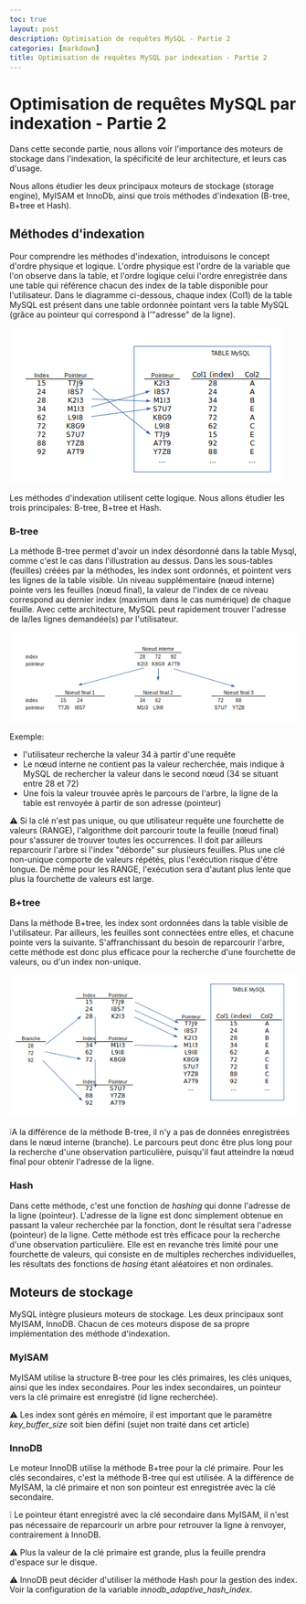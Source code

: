 ```yaml
---
toc: true
layout: post
description: Optimisation de requêtes MySQL - Partie 2
categories: [markdown]
title: Optimisation de requêtes MySQL par indexation - Partie 2
---
```


# Optimisation de requêtes MySQL par indexation - Partie 2

Dans cette seconde partie, nous allons voir l'importance des moteurs de stockage dans l'indexation, la spécificité de leur architecture, et leurs cas d'usage.

Nous allons étudier les deux principaux moteurs de stockage (storage engine), MyISAM et InnoDb, ainsi que trois méthodes d'indexation (B-tree, B+tree et Hash).

## Méthodes d'indexation

Pour comprendre les méthodes d'indexation, introduisons le concept d'ordre physique et logique.
L'ordre physique est l'ordre de la variable que l'on observe dans la table, et l'ordre logique celui l'ordre enregistrée dans une table qui référence chacun des index de la table disponible pour l'utilisateur.
Dans le diagramme ci-dessous, chaque index (Col1) de la table MySQL est présent dans une table ordonnée pointant vers la table MySQL (grâce au pointeur qui correspond à l'"adresse" de la ligne). 

![physque_vs_logique](https://raw.githubusercontent.com/michalgala/blog/master/images/physque_vs_logique.png)

Les méthodes d'indexation utilisent cette logique. Nous allons étudier les trois principales: B-tree, B+tree et Hash.

### B-tree

La méthode B-tree permet d'avoir un index désordonné dans la table Mysql, comme c'est le cas dans l'illustration au dessus.
Dans les sous-tables (feuilles) créées par la méthodes, les index sont ordonnés, et pointent vers les lignes de la table visible. Un niveau supplémentaire (nœud interne) pointe vers les feuilles (nœud final), la valeur de l'index de ce niveau correspond au dernier index (maximum dans le cas numérique) de chaque feuille.
Avec cette architecture, MySQL peut rapidement trouver l'adresse de la/les lignes demandée(s) par l'utilisateur. 

![btree_diag](https://raw.githubusercontent.com/michalgala/blog/master/images/btree_diag.png)

Exemple:

- l'utilisateur recherche la valeur 34 à partir d'une requête
- Le nœud interne ne contient pas la valeur recherchée, mais indique à MySQL de rechercher la valeur dans le second nœud (34 se situant entre 28 et 72)
- Une fois la valeur trouvée après le parcours de l'arbre, la ligne de la table est renvoyée à partir de son adresse (pointeur)

:warning: Si la clé n'est pas unique, ou que utilisateur requête une fourchette de valeurs (RANGE), l'algorithme doit parcourir toute la feuille (nœud final) pour s'assurer de trouver toutes les occurrences. Il doit par ailleurs reparcourir l'arbre si l'index "déborde" sur plusieurs feuilles. Plus une clé non-unique comporte de valeurs répétés, plus l'exécution risque d'être longue. De même pour les RANGE, l'exécution sera d'autant plus lente que plus la fourchette de valeurs est large.

### B+tree

Dans la méthode B+tree, les index sont ordonnées dans la table visible de l'utilisateur. Par ailleurs, les feuilles sont connectées entre elles, et chacune pointe vers la suivante. S'affranchissant du besoin de reparcourir l'arbre, cette méthode est donc plus efficace pour la recherche d'une fourchette de valeurs, ou d'un index non-unique.

![bptree_diag](/images/bptree_diag.png)

:grey_exclamation:A la différence de la méthode B-tree, il n'y a pas de données enregistrées dans le nœud interne (branche). Le parcours peut donc être plus long pour la recherche d'une observation particulière, puisqu'il faut atteindre la nœud final pour obtenir l'adresse de la ligne.

### Hash

Dans cette méthode, c'est une fonction de *hashing* qui donne l'adresse de la ligne (pointeur).
L'adresse de la ligne est donc simplement obtenue en passant la valeur recherchée par la fonction, dont le résultat sera l'adresse (pointeur) de la ligne.
Cette méthode est très efficace pour la recherche d'une observation particulière. 
Elle est en revanche très limité pour une fourchette de valeurs, qui consiste en de multiples recherches individuelles, les résultats des fonctions de *hasing* étant aléatoires et non ordinales.

## Moteurs de stockage

MySQL intègre plusieurs moteurs de stockage. Les deux principaux sont MyISAM, InnoDB. Chacun de ces moteurs dispose de sa propre implémentation des méthode d'indexation.

### MyISAM

MyISAM utilise la structure B-tree pour les clés primaires, les clés uniques, ainsi que les index secondaires.
Pour les index secondaires, un pointeur vers la clé primaire est enregistré (id ligne recherchée).

:warning: Les index sont gérés en mémoire, il est important que le paramètre *key_buffer_size* soit bien défini (sujet non traité dans cet article)

### InnoDB

Le moteur InnoDB utilise la méthode B+tree pour la clé primaire.
Pour les clés secondaires, c'est la méthode B-tree qui est utilisée. A la différence de MyISAM, la clé primaire et non son pointeur est enregistrée avec la clé secondaire.

:grey_exclamation: Le pointeur étant enregistré avec la clé secondaire dans MyISAM, il n'est pas nécessaire de reparcourir un arbre pour retrouver la ligne à renvoyer, contrairement à InnoDB.

:warning: Plus la valeur de la clé primaire est grande, plus la feuille prendra d'espace sur le disque.

:warning: InnoDB peut décider d'utiliser la méthode Hash pour la gestion des index. Voir la configuration de la variable *innodb_adaptive_hash_index*.
